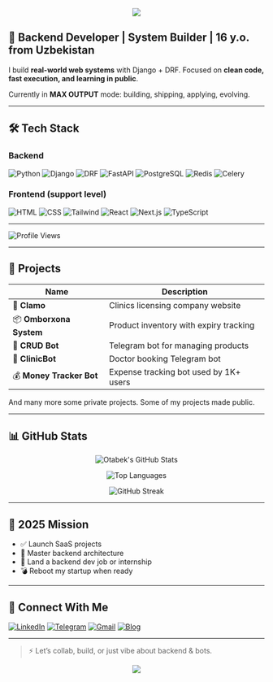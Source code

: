 <p align="center">
  <img src="https://capsule-render.vercel.app/api?type=waving&height=200&color=333&text=Hello!&reversal=false&fontColor=ffff&textBg=false"/>
</p>

## 🧠 Backend Developer | System Builder | 16 y.o. from Uzbekistan

I build **real-world web systems** with Django + DRF.
Focused on **clean code, fast execution, and learning in public**.

Currently in **MAX OUTPUT** mode: building, shipping, applying, evolving.

---

## 🛠 Tech Stack

### Backend

![Python](https://img.shields.io/badge/Python-3776AB?style=flat\&logo=python\&logoColor=white)
![Django](https://img.shields.io/badge/Django-092E20?style=flat\&logo=django\&logoColor=white)
![DRF](https://img.shields.io/badge/DRF-red?style=flat\&logo=django\&logoColor=white)
![FastAPI](https://img.shields.io/badge/FastAPI-005571?style=flat\&logo=fastapi)
![PostgreSQL](https://img.shields.io/badge/PostgreSQL-336791?style=flat\&logo=postgresql\&logoColor=white)
![Redis](https://img.shields.io/badge/Redis-DC382D?style=flat\&logo=redis\&logoColor=white)
![Celery](https://img.shields.io/badge/Celery-37814A?style=flat\&logo=celery)

### Frontend (support level)

![HTML](https://img.shields.io/badge/HTML5-E34F26?style=flat\&logo=html5\&logoColor=white)
![CSS](https://img.shields.io/badge/CSS3-1572B6?style=flat\&logo=css3\&logoColor=white)
![Tailwind](https://img.shields.io/badge/TailwindCSS-06B6D4?style=flat\&logo=tailwind-css\&logoColor=white)
![React](https://img.shields.io/badge/React-61DAFB?style=flat\&logo=react\&logoColor=black)
![Next.js](https://img.shields.io/badge/Next.js-000000?style=flat\&logo=next.js\&logoColor=white)
![TypeScript](https://img.shields.io/badge/TypeScript-3178C6?style=flat\&logo=typescript\&logoColor=white)

---

![Profile Views](https://komarev.com/ghpvc/?username=abdiraimov-otabek\&style=flat\&color=blue)

---


## 🧪 Projects

| Name                     | Description                            |
| ------------------------ | -------------------------------------- |
| 🏥 **Clamo**             | Clinics licensing company website      |
| 📦 **Omborxona System**  | Product inventory with expiry tracking |
| 🛒 **CRUD Bot**          | Telegram bot for managing products     |
| 🏥 **ClinicBot**         | Doctor booking Telegram bot            |
| 💰 **Money Tracker Bot** | Expense tracking bot used by 1K+ users |

And many more some private projects. Some of my projects made public.

---

## 📊 GitHub Stats

<div align="center">

![Otabek's GitHub Stats](https://github-readme-stats.vercel.app/api?username=abdiraimov-otabek\&show_icons=true\&theme=radical\&border_radius=10\&hide_title=true)

![Top Languages](https://github-readme-stats.vercel.app/api/top-langs/?username=abdiraimov-otabek\&layout=compact\&theme=radical\&hide_title=true)

![GitHub Streak](https://github-readme-streak-stats.herokuapp.com?user=abdiraimov-otabek\&theme=radical\&date_format=M%20j%5B%2C%20Y%5D)

</div>

---

## 🎯 2025 Mission

* ✅ Launch SaaS projects
* 🧠 Master backend architecture
* 💼 Land a backend dev job or internship
* 💣 Reboot my startup when ready

---

## 🔗 Connect With Me

[![LinkedIn](https://img.shields.io/badge/LinkedIn-0A66C2?style=flat\&logo=linkedin\&logoColor=white)](https://linkedin.com/in/otabek-abdiraimov)
[![Telegram](https://img.shields.io/badge/Telegram-2CA5E0?style=flat\&logo=telegram\&logoColor=white)](https://t.me/otabek_abdiraimov)
[![Gmail](https://img.shields.io/badge/Gmail-D14836?style=flat\&logo=gmail\&logoColor=white)](mailto:otabekabdiraimovv@gmail.com)
[![Blog](https://img.shields.io/badge/Blog-Telegram-blue?style=flat)](https://t.me/otabekabdiraimov_blog)

---

> ⚡ Let’s collab, build, or just vibe about backend & bots.

<p align="center">
  <img src="https://capsule-render.vercel.app/api?type=waving&color=gray&height=100&section=footer"/>
</p>

